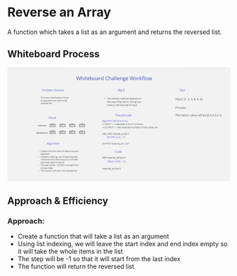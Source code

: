 # Reverse an Array

A function which takes a list as an argument and returns the reversed list.


## Whiteboard Process

![Whiteboard Workflow](../../assets/array-reverse.PNG)







## Approach & Efficiency

### Approach:
- Create a function that will take a list as an argument
- Using list indexing, we will leave the start index and end index empty so it will take the whole items in the list
- The step will be -1 so that it will start from the last index 
- The function will return the reversed list